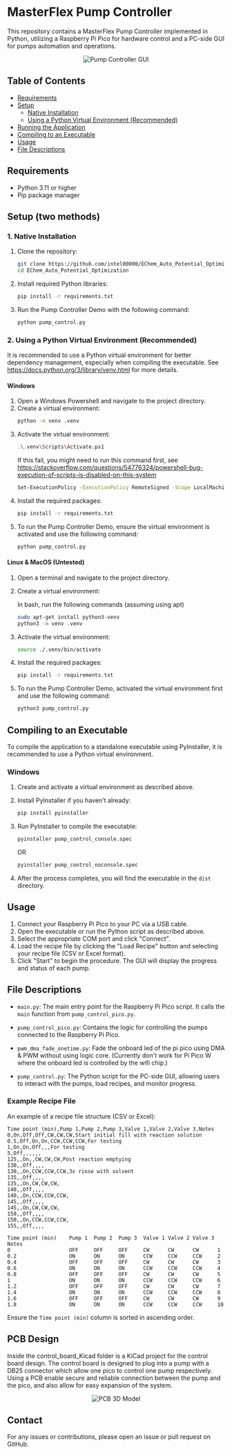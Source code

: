 <!-- @format -->

# MasterFlex Pump Controller

This repository contains a MasterFlex Pump Controller implemented in Python, utilizing a Raspberry Pi Pico for hardware control and a PC-side GUI for pumps automation and operations.

<p align="center">
  <img src=images/pump_control_gui.png alt="Pump Controller GUI"/>
</p>

## Table of Contents

- [Requirements](#requirements)
- [Setup](#setup)
  - [Native Installation](#native-installation)
  - [Using a Python Virtual Environment (Recommended)](#using-a-python-virtual-environment-recommended)
- [Running the Application](#running-the-application)
- [Compiling to an Executable](#compiling-to-an-executable)
- [Usage](#usage)
- [File Descriptions](#file-descriptions)

## Requirements

- Python 3.11 or higher
- Pip package manager

## Setup (two methods)

### 1. Native Installation

1. Clone the repository:
   ```sh
   git clone https://github.com/intel00000/EChem_Auto_Potential_Optimization.git
   cd EChem_Auto_Potential_Optimization
   ```
2. Install required Python libraries:
   ```sh
   pip install -r requirements.txt
   ```
3. Run the Pump Controller Demo with the following command:
   ```sh
   python pump_control.py
   ```

### 2. Using a Python Virtual Environment (Recommended)

It is recommended to use a Python virtual environment for better dependency management, especially when compiling the executable. See https://docs.python.org/3/library/venv.html for more details.

#### Windows

1. Open a Windows Powershell and navigate to the project directory.
2. Create a virtual environment:
   ```sh
   python -m venv .venv
   ```
3. Activate the virtual environment:
   ```sh
   .\.venv\Scripts\Activate.ps1
   ```
   If this fail, you might need to run this command first, see https://stackoverflow.com/questions/54776324/powershell-bug-execution-of-scripts-is-disabled-on-this-system
   ```sh
   Set-ExecutionPolicy -ExecutionPolicy RemoteSigned -Scope LocalMachine
   ```
4. Install the required packages:
   ```sh
   pip install -r requirements.txt
   ```
5. To run the Pump Controller Demo, ensure the virtual environment is activated and use the following command:
   ```sh
   python pump_control.py
   ```

#### Linux & MacOS (Untested)

1. Open a terminal and navigate to the project directory.
2. Create a virtual environment:

   In bash, run the following commands (assuming using apt)

   ```sh
   sudo apt-get install python3-venv
   python3 -m venv .venv
   ```

3. Activate the virtual environment:
   ```sh
   source ./.venv/bin/activate
   ```
4. Install the required packages:
   ```sh
   pip install -r requirements.txt
   ```
5. To run the Pump Controller Demo, activated the virtual environment first and use the following command:
   ```sh
   python3 pump_control.py
   ```

## Compiling to an Executable

To compile the application to a standalone executable using PyInstaller, it is recommended to use a Python virtual environment.

### Windows

1. Create and activate a virtual environment as described above.
2. Install PyInstaller if you haven't already:
   ```sh
   pip install pyinstaller
   ```
3. Run PyInstaller to compile the executable:

   ```sh
   pyinstaller pump_control_console.spec
   ```

   OR

   ```sh
   pyinstaller pump_control_noconsole.spec
   ```

4. After the process completes, you will find the executable in the `dist` directory.

## Usage

1. Connect your Raspberry Pi Pico to your PC via a USB cable.
2. Open the executable or run the Python script as described above.
3. Select the appropriate COM port and click "Connect".
4. Load the recipe file by clicking the "Load Recipe" button and selecting your recipe file (CSV or Excel format).
5. Click "Start" to begin the procedure. The GUI will display the progress and status of each pump.

## File Descriptions

- `main.py`: The main entry point for the Raspberry Pi Pico script. It calls the `main` function from `pump_control_pico.py`.
- `pump_control_pico.py`: Contains the logic for controlling the pumps connected to the Raspberry Pi Pico.
- `pwm_dma_fade_onetime.py`: Fade the onboard led of the pi pico using DMA & PWM without using logic core. (Currently don't work for Pi Pico W where the onboard led is controlled by the wifi chip.)

- `pump_control.py`: The Python script for the PC-side GUI, allowing users to interact with the pumps, load recipes, and monitor progress.

### Example Recipe File

An example of a recipe file structure (CSV or Excel):

```csv
Time point (min),Pump 1,Pump 2,Pump 3,Valve 1,Valve 2,Valve 3,Notes
0,On,Off,Off,CW,CW,CW,Start initial fill with reaction solution
0.5,Off,On,On,CCW,CCW,CCW,For testing
1,On,On,Off,,,For testing
5,Off,,,,,,
125,,On,,CW,CW,CW,Post reaction emptying
130,,Off,,,,
130,,On,CCW,CCW,CCW,3x rinse with solvent
135,,Off,,,,
135,,On,CW,CW,CW,
140,,Off,,,,
140,,On,CCW,CCW,CCW,
145,,Off,,,,
145,,On,CW,CW,CW,
150,,Off,,,,
150,,On,CCW,CCW,CCW,
155,,Off,,,,
```

```excel
Time point (min)	Pump 1	Pump 2	Pump 3	Valve 1	Valve 2	Valve 3	Notes
0	                OFF	    OFF	    OFF	    CW	    CW	    CW	    1
0.2	                ON	    ON	    ON	    CCW	    CCW	    CCW	    2
0.4	                OFF	    OFF	    OFF	    CW	    CW	    CW	    3
0.6	                ON	    ON	    ON	    CCW	    CCW	    CCW	    4
0.8	                OFF	    OFF	    OFF	    CW	    CW	    CW	    5
1	                ON	    ON	    ON	    CCW	    CCW	    CCW	    6
1.2	                OFF	    OFF	    OFF	    CW	    CW	    CW	    7
1.4	                ON	    ON	    ON	    CCW	    CCW	    CCW	    8
1.6	                OFF	    OFF	    OFF	    CW	    CW	    CW	    9
1.8	                ON	    ON	    ON	    CCW	    CCW	    CCW	    10
```

Ensure the `Time point (min)` column is sorted in ascending order.

## PCB Design

Inside the control_board_Kicad folder is a KiCad project for the control board design. The control board is designed to plug into a pump with a DB25 connector which allow one pico to control one pump respectively.
Using a PCB enable secure and reliable connection between the pump and the pico, and also allow for easy expansion of the system.

<p align="center">
  <img src=images/PCB_3D_model.png alt="PCB 3D Model"/>
</p>

## Contact

For any issues or contributions, please open an issue or pull request on GitHub.
